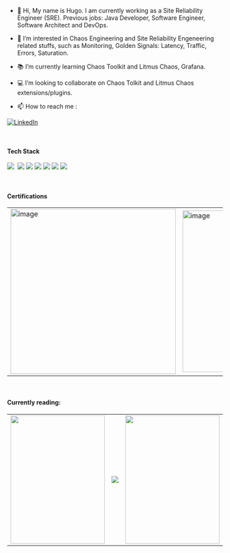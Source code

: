 - 👋 Hi, My name is Hugo. I am currently working as a Site Reliability Engineer (SRE). Previous jobs: Java Developer, Software Engineer, Software Architect and DevOps.

- 👀 I’m interested in Chaos Engineering and Site Reliability Engeneering related stuffs, such as Monitoring, Golden Signals: Latency, Traffic, Errors, Saturation.

- 📚 I’m currently learning Chaos Toolkit and Litmus Chaos, Grafana.

- 💻 I’m looking to collaborate on Chaos Tolkit and Litmus Chaos extensions/plugins.

- 📫 How to reach me :

[![LinkedIn](https://img.shields.io/badge/-LINKEDIN-0077B5?style=for-the-badge&logo=linkedin&logoColor=white)](https://www.linkedin.com/in/hugovarela/)

 
<br />


#### Tech Stack
<img src="https://img.shields.io/badge/kubernetes%20-%23326ce5.svg?&style=for-the-badge&logo=kubernetes&logoColor=white"/>&nbsp;
<img src="https://img.shields.io/badge/docker%20-%230db7ed.svg?&style=for-the-badge&logo=docker&logoColor=white"/>
<img src="https://img.shields.io/badge/azure%20-%230072C6.svg?&style=for-the-badge&logo=azure-devops&logoColor=white"/>
<img src="https://img.shields.io/badge/python%20-%2314354C.svg?&style=for-the-badge&logo=python&logoColor=green"/>
<img src="https://img.shields.io/badge/Linux%20-%2314354C.svg?&style=for-the-badge&logo=Linux&logoColor=yellow"/>
<img src="https://img.shields.io/badge/Grafana%20-%2314354C.svg?&style=for-the-badge&logo=Grafana&logoColor=red"/>
<img src="https://img.shields.io/badge/Java%20-%2314354C.svg?&style=for-the-badge&logo=Java&logoColor=white"/>


<br />


#### Certifications
<table style="border-collapse: collapse; width: 100%;" border="0">
<tbody>
<tr>
<td style="width: 302.5px;">
<img width="386" alt="image" src="https://github.com/hivp/hivp/assets/11853819/5f872d0a-15d9-41d1-ba40-fb358d995487">   
</td>
 
<td style="width: 302.5px;">
<img width="378" alt="image" src="https://github.com/hivp/hivp/assets/11853819/01c47838-faf4-47ab-8eaa-ca7bd5d7b5e5">
</td> 
<td style="width: 302.5px;">
<img width="381" alt="image" src="https://github.com/hivp/hivp/assets/11853819/b7d39ee7-d20b-4f79-a8c4-619ac90ae3f2">
</td>
 
</tr>
</tbody>
</table>

<br />

#### Currently reading:


<table style="border-collapse: collapse; width: 100%;" border="0">
<tbody>
<tr>
<td style="width: 302.5px;">
  <a href="https://www.amazon.com/Learning-Chaos-Engineering-Discovering-Experimentation/dp/1492051004/ref=sr_1_2?crid=1J401903WAESN&dchild=1&keywords=chaos+engineering&qid=1616421775&sprefix=chaos+engi%2Caps%2C349&sr=8-2">
<img src="https://images-na.ssl-images-amazon.com/images/I/51WY3M2Xn-L._SX379_BO1,204,203,200_.jpg" width="220" height="300"/>
</a> 
</td>
 
<td style="width: 302.5px;">
<a href="https://www.amazon.com/Site-Reliability-Workbook-Practical-Implement/dp/1492029505/ref=sr_1_2?crid=10XS4KXNRQCP7&dchild=1&keywords=site+reliability+engineering&qid=1616422177&sprefix=site+reli%2Caps%2C302&sr=8-2">
<img src="https://user-images.githubusercontent.com/11853819/112002909-25c6a100-8aff-11eb-96ff-48409b63d4f1.png"/>
</a>   
</td>
 
<td style="width: 302.5px;">
<a href="https://www.amazon.com/Implementing-Service-Level-Objectives-Practical/dp/1492076813/ref=sr_1_1?crid=3C0MOM3VKY8FK&dchild=1&keywords=implementing+service+level+objectives&qid=1616423290&sprefix=implementing+service+le%2Caps%2C284&sr=8-1">
<img src="https://images-na.ssl-images-amazon.com/images/I/512gGMPavrL._SX379_BO1,204,203,200_.jpg" width="220" height="300"/>
</a>   
</td> 
 
</tr>
</tbody>
</table>
